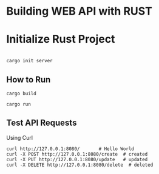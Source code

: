 # Building WEB API with RUST

# Initialize Rust Project

```

cargo init server
```

## How to Run

```
cargo build
```
```
cargo run
```

## Test API Requests

Using Curl
```
curl http://127.0.0.1:8080/       # Hello World
curl -X POST http://127.0.0.1:8080/create  # created
curl -X PUT http://127.0.0.1:8080/update   # updated
curl -X DELETE http://127.0.0.1:8080/delete  # deleted
```
